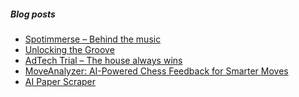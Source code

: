 <!--

### Hi there 👋

-->
##### Blog posts

<!-- BLOG-POST-LIST:START -->
- [Spotimmerse – Behind the music](https://vishsubramanian.me/spotimmerse-spotify-clone/?utm_source=rss&utm_medium=rss&utm_campaign=spotimmerse-spotify-clone)
- [Unlocking the Groove](https://vishsubramanian.me/unlocking-the-groove/?utm_source=rss&utm_medium=rss&utm_campaign=unlocking-the-groove)
- [AdTech Trial – The house always wins](https://vishsubramanian.me/adtech-trial-the-house-always-wins/?utm_source=rss&utm_medium=rss&utm_campaign=adtech-trial-the-house-always-wins)
- [MoveAnalyzer: AI-Powered Chess Feedback for Smarter Moves](https://vishsubramanian.me/moveanalyzer-ai-feedback-for-your-chess/?utm_source=rss&utm_medium=rss&utm_campaign=moveanalyzer-ai-feedback-for-your-chess)
- [AI Paper Scraper](https://vishsubramanian.me/ai-paper/?utm_source=rss&utm_medium=rss&utm_campaign=ai-paper)
<!-- BLOG-POST-LIST:END -->

<!--
**vishwanath79/vishwanath79** is a ✨ _special_ ✨ repository because its `README.md` (this file) appears on your GitHub profile.
